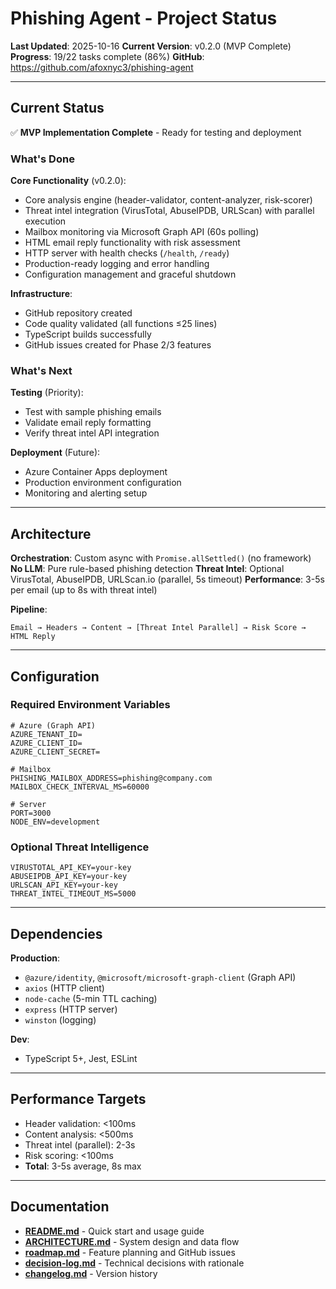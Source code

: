 # Phishing Agent - Project Status

**Last Updated**: 2025-10-16
**Current Version**: v0.2.0 (MVP Complete)
**Progress**: 19/22 tasks complete (86%)
**GitHub**: https://github.com/afoxnyc3/phishing-agent

---

## Current Status

✅ **MVP Implementation Complete** - Ready for testing and deployment

### What's Done

**Core Functionality** (v0.2.0):
- Core analysis engine (header-validator, content-analyzer, risk-scorer)
- Threat intel integration (VirusTotal, AbuseIPDB, URLScan) with parallel execution
- Mailbox monitoring via Microsoft Graph API (60s polling)
- HTML email reply functionality with risk assessment
- HTTP server with health checks (`/health`, `/ready`)
- Production-ready logging and error handling
- Configuration management and graceful shutdown

**Infrastructure**:
- GitHub repository created
- Code quality validated (all functions ≤25 lines)
- TypeScript builds successfully
- GitHub issues created for Phase 2/3 features

### What's Next

**Testing** (Priority):
- Test with sample phishing emails
- Validate email reply formatting
- Verify threat intel API integration

**Deployment** (Future):
- Azure Container Apps deployment
- Production environment configuration
- Monitoring and alerting setup

---

## Architecture

**Orchestration**: Custom async with `Promise.allSettled()` (no framework)
**No LLM**: Pure rule-based phishing detection
**Threat Intel**: Optional VirusTotal, AbuseIPDB, URLScan.io (parallel, 5s timeout)
**Performance**: 3-5s per email (up to 8s with threat intel)

**Pipeline**:
```
Email → Headers → Content → [Threat Intel Parallel] → Risk Score → HTML Reply
```

---

## Configuration

### Required Environment Variables

```env
# Azure (Graph API)
AZURE_TENANT_ID=
AZURE_CLIENT_ID=
AZURE_CLIENT_SECRET=

# Mailbox
PHISHING_MAILBOX_ADDRESS=phishing@company.com
MAILBOX_CHECK_INTERVAL_MS=60000

# Server
PORT=3000
NODE_ENV=development
```

### Optional Threat Intelligence

```env
VIRUSTOTAL_API_KEY=your-key
ABUSEIPDB_API_KEY=your-key
URLSCAN_API_KEY=your-key
THREAT_INTEL_TIMEOUT_MS=5000
```

---

## Dependencies

**Production**:
- `@azure/identity`, `@microsoft/microsoft-graph-client` (Graph API)
- `axios` (HTTP client)
- `node-cache` (5-min TTL caching)
- `express` (HTTP server)
- `winston` (logging)

**Dev**:
- TypeScript 5+, Jest, ESLint

---

## Performance Targets

- Header validation: <100ms
- Content analysis: <500ms
- Threat intel (parallel): 2-3s
- Risk scoring: <100ms
- **Total**: 3-5s average, 8s max

---

## Documentation

- **[README.md](./README.md)** - Quick start and usage guide
- **[ARCHITECTURE.md](./ARCHITECTURE.md)** - System design and data flow
- **[roadmap.md](./roadmap.md)** - Feature planning and GitHub issues
- **[decision-log.md](./decision-log.md)** - Technical decisions with rationale
- **[changelog.md](./changelog.md)** - Version history
